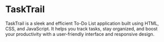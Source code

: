 # TaskTrail
TaskTrail is a sleek and efficient To-Do List application built using HTML, CSS, and JavaScript. It helps you track tasks, stay organized, and boost your productivity with a user-friendly interface and responsive design.
